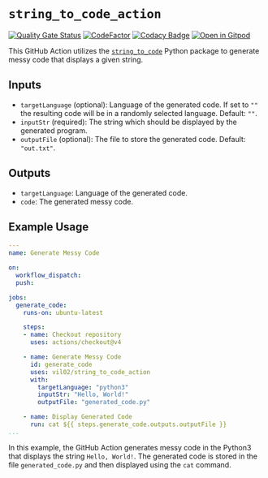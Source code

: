 # `string_to_code_action`

[![Quality Gate Status](https://sonarcloud.io/api/project_badges/measure?project=vil02_string_to_code_action&metric=alert_status)](https://sonarcloud.io/summary/new_code?id=vil02_string_to_code_action)
[![CodeFactor](https://www.codefactor.io/repository/github/vil02/string_to_code_action/badge)](https://www.codefactor.io/repository/github/vil02/string_to_code_action)
[![Codacy Badge](https://app.codacy.com/project/badge/Grade/2d2282499b7c45d7b840baba70b7eb14)](https://app.codacy.com/gh/vil02/string_to_code_action/dashboard?utm_source=gh&utm_medium=referral&utm_content=&utm_campaign=Badge_grade)
[![Open in Gitpod](https://img.shields.io/badge/Gitpod-Ready--to--Code-blue?logo=gitpod)](https://gitpod.io/#https://github.com/vil02/string_to_code_action)

This GitHub Action utilizes the
[`string_to_code`](https://github.com/vil02/string_to_code_proj) Python package
to generate messy code that displays a given string.

## Inputs

- `targetLanguage` (optional): Language of the generated code.
     If set to `""` the resulting code will be in a randomly selected language.
     Default: `""`.
- `inputStr` (required): The string which should be displayed
     by the generated program.
- `outputFile` (optional): The file to store the generated code.
    Default: `"out.txt"`.

## Outputs

- `targetLanguage`: Language of the generated code.
- `code`: The generated messy code.

## Example Usage

```yaml
---
name: Generate Messy Code

on:
  workflow_dispatch:
  push:

jobs:
  generate_code:
    runs-on: ubuntu-latest

    steps:
    - name: Checkout repository
      uses: actions/checkout@v4

    - name: Generate Messy Code
      id: generate_code
      uses: vil02/string_to_code_action
      with:
        targetLanguage: "python3"
        inputStr: "Hello, World!"
        outputFile: "generated_code.py"

    - name: Display Generated Code
      run: cat ${{ steps.generate_code.outputs.outputFile }}
...
```

In this example, the GitHub Action generates messy code in
the Python3 that displays the string `Hello, World!`.
The generated code is stored in the file `generated_code.py`
and then displayed using the `cat` command.

